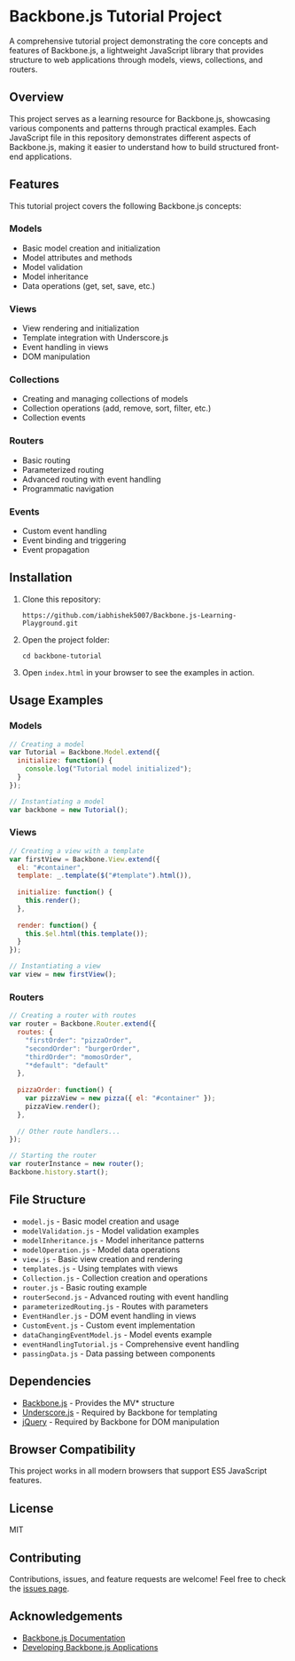 # Backbone.js Tutorial Project

A comprehensive tutorial project demonstrating the core concepts and features of Backbone.js, a lightweight JavaScript library that provides structure to web applications through models, views, collections, and routers.

## Overview

This project serves as a learning resource for Backbone.js, showcasing various components and patterns through practical examples. Each JavaScript file in this repository demonstrates different aspects of Backbone.js, making it easier to understand how to build structured front-end applications.

## Features

This tutorial project covers the following Backbone.js concepts:

### Models
- Basic model creation and initialization
- Model attributes and methods
- Model validation
- Model inheritance
- Data operations (get, set, save, etc.)

### Views
- View rendering and initialization
- Template integration with Underscore.js
- Event handling in views
- DOM manipulation

### Collections
- Creating and managing collections of models
- Collection operations (add, remove, sort, filter, etc.)
- Collection events

### Routers
- Basic routing
- Parameterized routing
- Advanced routing with event handling
- Programmatic navigation

### Events
- Custom event handling
- Event binding and triggering
- Event propagation

## Installation

1. Clone this repository:
   ```
   https://github.com/iabhishek5007/Backbone.js-Learning-Playground.git
   ```

2. Open the project folder:
   ```
   cd backbone-tutorial
   ```

3. Open `index.html` in your browser to see the examples in action.

## Usage Examples

### Models

```javascript
// Creating a model
var Tutorial = Backbone.Model.extend({
  initialize: function() {
    console.log("Tutorial model initialized");
  }
});

// Instantiating a model
var backbone = new Tutorial();
```

### Views

```javascript
// Creating a view with a template
var firstView = Backbone.View.extend({
  el: "#container",
  template: _.template($("#template").html()),
  
  initialize: function() {
    this.render();
  },
  
  render: function() {
    this.$el.html(this.template());
  }
});

// Instantiating a view
var view = new firstView();
```

### Routers

```javascript
// Creating a router with routes
var router = Backbone.Router.extend({
  routes: {
    "firstOrder": "pizzaOrder",
    "secondOrder": "burgerOrder",
    "thirdOrder": "momosOrder",
    "*default": "default"
  },
  
  pizzaOrder: function() {
    var pizzaView = new pizza({ el: "#container" });
    pizzaView.render();
  },
  
  // Other route handlers...
});

// Starting the router
var routerInstance = new router();
Backbone.history.start();
```

## File Structure

- `model.js` - Basic model creation and usage
- `modelValidation.js` - Model validation examples
- `modelInheritance.js` - Model inheritance patterns
- `modelOperation.js` - Model data operations
- `view.js` - Basic view creation and rendering
- `templates.js` - Using templates with views
- `Collection.js` - Collection creation and operations
- `router.js` - Basic routing example
- `routerSecond.js` - Advanced routing with event handling
- `parameterizedRouting.js` - Routes with parameters
- `EventHandler.js` - DOM event handling in views
- `CustomEvent.js` - Custom event implementation
- `dataChangingEventModel.js` - Model events example
- `eventHandlingTutorial.js` - Comprehensive event handling
- `passingData.js` - Data passing between components

## Dependencies

- [Backbone.js](https://backbonejs.org/) - Provides the MV* structure
- [Underscore.js](https://underscorejs.org/) - Required by Backbone for templating
- [jQuery](https://jquery.com/) - Required by Backbone for DOM manipulation

## Browser Compatibility

This project works in all modern browsers that support ES5 JavaScript features.

## License

MIT

## Contributing

Contributions, issues, and feature requests are welcome! Feel free to check the [issues page](https://github.com/yourusername/backbone-tutorial/issues).

## Acknowledgements

- [Backbone.js Documentation](https://backbonejs.org/)
- [Developing Backbone.js Applications](https://addyosmani.com/backbone-fundamentals/)
